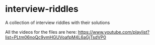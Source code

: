 # interview-riddles
A collection of interview riddles with their solutions

All the videos for the files are here:
https://www.youtube.com/playlist?list=PLtm06noQc9vmHGUVoafpM4L6aGjTsdVP0